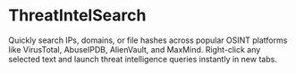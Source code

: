 # ThreatIntelSearch
Quickly search IPs, domains, or file hashes across popular OSINT platforms like VirusTotal, AbuseIPDB, AlienVault, and MaxMind. Right-click any selected text and launch threat intelligence queries instantly in new tabs.
